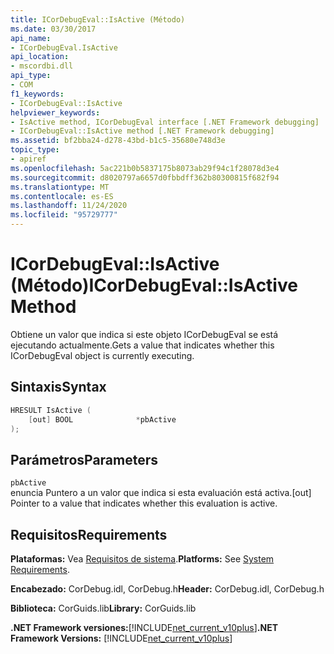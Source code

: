 ```yaml
---
title: ICorDebugEval::IsActive (Método)
ms.date: 03/30/2017
api_name:
- ICorDebugEval.IsActive
api_location:
- mscordbi.dll
api_type:
- COM
f1_keywords:
- ICorDebugEval::IsActive
helpviewer_keywords:
- IsActive method, ICorDebugEval interface [.NET Framework debugging]
- ICorDebugEval::IsActive method [.NET Framework debugging]
ms.assetid: bf2bba24-d278-43bd-b1c5-35680e748d3e
topic_type:
- apiref
ms.openlocfilehash: 5ac221b0b5837175b8073ab29f94c1f28078d3e4
ms.sourcegitcommit: d8020797a6657d0fbbdff362b80300815f682f94
ms.translationtype: MT
ms.contentlocale: es-ES
ms.lasthandoff: 11/24/2020
ms.locfileid: "95729777"
---
```

# <a name="icordebugevalisactive-method"></a><span data-ttu-id="d348a-102">ICorDebugEval::IsActive (Método)</span><span class="sxs-lookup"><span data-stu-id="d348a-102">ICorDebugEval::IsActive Method</span></span>

<span data-ttu-id="d348a-103">Obtiene un valor que indica si este objeto ICorDebugEval se está ejecutando actualmente.</span><span class="sxs-lookup"><span data-stu-id="d348a-103">Gets a value that indicates whether this ICorDebugEval object is currently executing.</span></span>  
  
## <a name="syntax"></a><span data-ttu-id="d348a-104">Sintaxis</span><span class="sxs-lookup"><span data-stu-id="d348a-104">Syntax</span></span>  
  
```cpp  
HRESULT IsActive (  
    [out] BOOL              *pbActive  
);  
```  
  
## <a name="parameters"></a><span data-ttu-id="d348a-105">Parámetros</span><span class="sxs-lookup"><span data-stu-id="d348a-105">Parameters</span></span>  

 `pbActive`  
 <span data-ttu-id="d348a-106">enuncia Puntero a un valor que indica si esta evaluación está activa.</span><span class="sxs-lookup"><span data-stu-id="d348a-106">[out] Pointer to a value that indicates whether this evaluation is active.</span></span>  
  
## <a name="requirements"></a><span data-ttu-id="d348a-107">Requisitos</span><span class="sxs-lookup"><span data-stu-id="d348a-107">Requirements</span></span>  

 <span data-ttu-id="d348a-108">**Plataformas:** Vea [Requisitos de sistema](../../get-started/system-requirements.md).</span><span class="sxs-lookup"><span data-stu-id="d348a-108">**Platforms:** See [System Requirements](../../get-started/system-requirements.md).</span></span>  
  
 <span data-ttu-id="d348a-109">**Encabezado:** CorDebug.idl, CorDebug.h</span><span class="sxs-lookup"><span data-stu-id="d348a-109">**Header:** CorDebug.idl, CorDebug.h</span></span>  
  
 <span data-ttu-id="d348a-110">**Biblioteca:** CorGuids.lib</span><span class="sxs-lookup"><span data-stu-id="d348a-110">**Library:** CorGuids.lib</span></span>  
  
 <span data-ttu-id="d348a-111">**.NET Framework versiones:**[!INCLUDE[net_current_v10plus](../../../../includes/net-current-v10plus-md.md)]</span><span class="sxs-lookup"><span data-stu-id="d348a-111">**.NET Framework Versions:** [!INCLUDE[net_current_v10plus](../../../../includes/net-current-v10plus-md.md)]</span></span>
